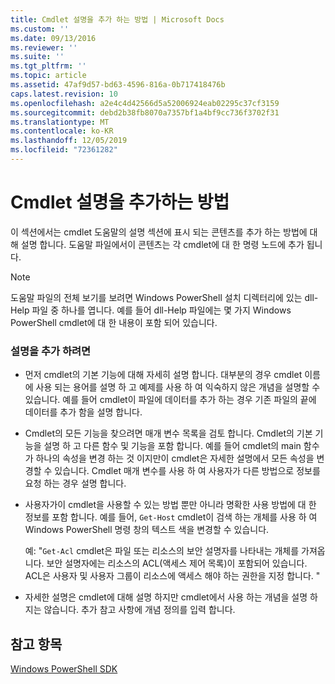 ```yaml
---
title: Cmdlet 설명을 추가 하는 방법 | Microsoft Docs
ms.custom: ''
ms.date: 09/13/2016
ms.reviewer: ''
ms.suite: ''
ms.tgt_pltfrm: ''
ms.topic: article
ms.assetid: 47af9d57-bd63-4596-816a-0b717418476b
caps.latest.revision: 10
ms.openlocfilehash: a2e4c4d42566d5a52006924eab02295c37cf3159
ms.sourcegitcommit: debd2b38fb8070a7357bf1a4bf9cc736f3702f31
ms.translationtype: MT
ms.contentlocale: ko-KR
ms.lasthandoff: 12/05/2019
ms.locfileid: "72361282"
---
```

# <a name="how-to-add-a-cmdlet-description"></a>Cmdlet 설명을 추가하는 방법

이 섹션에서는 cmdlet 도움말의 설명 섹션에 표시 되는 콘텐츠를 추가 하는 방법에 대해 설명 합니다. 도움말 파일에서이 콘텐츠는 각 cmdlet에 대 한 명령 노드에 추가 됩니다.

> [!NOTE]
> 도움말 파일의 전체 보기를 보려면 Windows PowerShell 설치 디렉터리에 있는 dll-Help 파일 중 하나를 엽니다. 예를 들어 dll-Help 파일에는 몇 가지 Windows PowerShell cmdlet에 대 한 내용이 포함 되어 있습니다.

### <a name="to-add-a-description"></a>설명을 추가 하려면

- 먼저 cmdlet의 기본 기능에 대해 자세히 설명 합니다. 대부분의 경우 cmdlet 이름에 사용 되는 용어를 설명 하 고 예제를 사용 하 여 익숙하지 않은 개념을 설명할 수 있습니다. 예를 들어 cmdlet이 파일에 데이터를 추가 하는 경우 기존 파일의 끝에 데이터를 추가 함을 설명 합니다.

- Cmdlet의 모든 기능을 찾으려면 매개 변수 목록을 검토 합니다. Cmdlet의 기본 기능을 설명 하 고 다른 함수 및 기능을 포함 합니다. 예를 들어 cmdlet의 main 함수가 하나의 속성을 변경 하는 것 이지만이 cmdlet은 자세한 설명에서 모든 속성을 변경할 수 있습니다. Cmdlet 매개 변수를 사용 하 여 사용자가 다른 방법으로 정보를 요청 하는 경우 설명 합니다.

- 사용자가이 cmdlet을 사용할 수 있는 방법 뿐만 아니라 명확한 사용 방법에 대 한 정보를 포함 합니다. 예를 들어, `Get-Host` cmdlet이 검색 하는 개체를 사용 하 여 Windows PowerShell 명령 창의 텍스트 색을 변경할 수 있습니다.

  예: "`Get-Acl` cmdlet은 파일 또는 리소스의 보안 설명자를 나타내는 개체를 가져옵니다. 보안 설명자에는 리소스의 ACL(액세스 제어 목록)이 포함되어 있습니다. ACL은 사용자 및 사용자 그룹이 리소스에 액세스 해야 하는 권한을 지정 합니다. "

- 자세한 설명은 cmdlet에 대해 설명 하지만 cmdlet에서 사용 하는 개념을 설명 하지는 않습니다. 추가 참고 사항에 개념 정의를 입력 합니다.

## <a name="see-also"></a>참고 항목

[Windows PowerShell SDK](../windows-powershell-reference.md)

